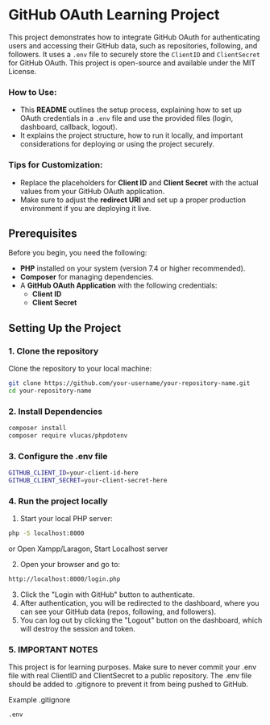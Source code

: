 # GitHub OAuth Learning Project

This project demonstrates how to integrate GitHub OAuth for authenticating users and accessing their GitHub data, such as repositories, following, and followers. It uses a `.env` file to securely store the `ClientID` and `ClientSecret` for GitHub OAuth.
This project is open-source and available under the MIT License.

### How to Use:

- This **README** outlines the setup process, explaining how to set up OAuth credentials in a `.env` file and use the provided files (login, dashboard, callback, logout).
- It explains the project structure, how to run it locally, and important considerations for deploying or using the project securely.

### Tips for Customization:

- Replace the placeholders for **Client ID** and **Client Secret** with the actual values from your GitHub OAuth application.
- Make sure to adjust the **redirect URI** and set up a proper production environment if you are deploying it live.

## Prerequisites

Before you begin, you need the following:

- **PHP** installed on your system (version 7.4 or higher recommended).
- **Composer** for managing dependencies.
- A **GitHub OAuth Application** with the following credentials:
  - **Client ID**
  - **Client Secret**

## Setting Up the Project

### 1. Clone the repository

Clone the repository to your local machine:

```bash
git clone https://github.com/your-username/your-repository-name.git
cd your-repository-name
```

### 2. Install Dependencies
```bash
composer install
composer require vlucas/phpdotenv
```

### 3. Configure the .env file
```bash
GITHUB_CLIENT_ID=your-client-id-here
GITHUB_CLIENT_SECRET=your-client-secret-here
```

### 4. Run the project locally
1. Start your local PHP server:
```bash
php -S localhost:8000
```
or
Open Xampp/Laragon, Start Localhost server

2. Open your browser and go to:
```bash
http://localhost:8000/login.php
```
3. Click the "Login with GitHub" button to authenticate.
4. After authentication, you will be redirected to the dashboard, where you can see your GitHub data (repos, following, and followers).
5. You can log out by clicking the "Logout" button on the dashboard, which will destroy the session and token.

### 5. IMPORTANT NOTES
This project is for learning purposes. Make sure to never commit your .env file with real ClientID and ClientSecret to a public repository.
The .env file should be added to .gitignore to prevent it from being pushed to GitHub.

Example .gitignore
```.gitingore
.env
```
